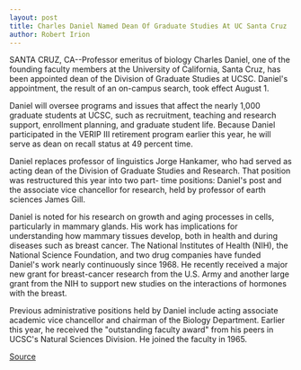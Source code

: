 ```yaml
---
layout: post
title: Charles Daniel Named Dean Of Graduate Studies At UC Santa Cruz
author: Robert Irion
---
```


SANTA CRUZ, CA--Professor emeritus of biology Charles Daniel, one  of the founding faculty members at the University of California,  Santa Cruz, has been appointed dean of the Division of Graduate  Studies at UCSC. Daniel's appointment, the result of an on-campus  search, took effect August 1.

Daniel will oversee programs and issues that affect the nearly  1,000 graduate students at UCSC, such as recruitment, teaching and  research support, enrollment planning, and graduate student life.  Because Daniel participated in the VERIP III retirement program  earlier this year, he will serve as dean on recall status at 49  percent time.

Daniel replaces professor of linguistics Jorge Hankamer, who  had served as acting dean of the Division of Graduate Studies and  Research. That position was restructured this year into two part- time positions: Daniel's post and the associate vice chancellor for  research, held by professor of earth sciences James Gill.

Daniel is noted for his research on growth and aging processes  in cells, particularly in mammary glands. His work has implications  for understanding how mammary tissues develop, both in health and  during diseases such as breast cancer. The National Institutes of  Health (NIH), the National Science Foundation, and two drug  companies have funded Daniel's work nearly continuously since 1968.  He recently received a major new grant for breast-cancer research  from the U.S. Army and another large grant from the NIH to support  new studies on the interactions of hormones with the breast.

Previous administrative positions held by Daniel include acting  associate academic vice chancellor and chairman of the Biology  Department. Earlier this year, he received the "outstanding faculty  award" from his peers in UCSC's Natural Sciences Division. He joined  the faculty in 1965.

[Source](http://www1.ucsc.edu/news_events/press_releases/archive/94-95/09-94/092894-Charles_Daniel_name.html "Permalink to 092894-Charles_Daniel_name")
